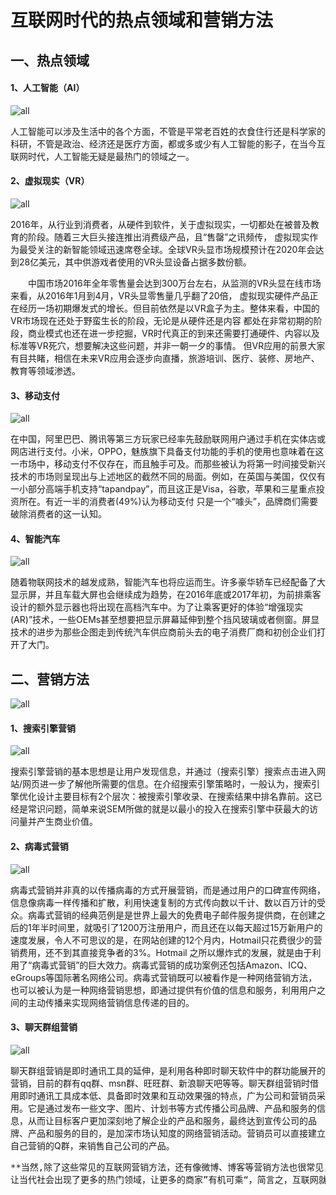 # 互联网时代的热点领域和营销方法

## 一、热点领域

#### 1、人工智能（AI）

![all](/images/49.jpg)

人工智能可以涉及生活中的各个方面，不管是平常老百姓的衣食住行还是科学家的科研，不管是政治、经济还是医疗方面，都或多或少有人工智能的影子，在当今互联网时代，人工智能无疑是最热门的领域之一。

#### 2、虚拟现实（VR）

![all](/images/50.jpg)

2016年，从行业到消费者，从硬件到软件，关于虚拟现实，一切都处在被普及教育的阶段。随着三大巨头接连推出消费级产品，且“售罄”之讯频传， 虚拟现实作为最受关注的新智能领域迅速席卷全球。全球VR头显市场规模预计在2020年会达到28亿美元，其中供游戏者使用的VR头显设备占据多数份额。

　　中国市场2016年全年零售量会达到300万台左右，从监测的VR头显在线市场来看，从2016年1月到4月，VR头显零售量几乎翻了20倍， 虚拟现实硬件产品正在经历一场初期爆发式的增长。但目前依然是以VR盒子为主。整体来看，中国的VR市场现在还处于野蛮生长的阶段，无论是从硬件还是内容 都处在非常初期的阶段，商业模式也还在进一步挖掘，VR时代真正的到来还需要打通硬件、内容以及标准等VR死穴，想要解决这些问题，并非一朝一夕的事情。 但VR应用的前景大家有目共睹，相信在未来VR应用会逐步向直播，旅游培训、医疗、装修、房地产、教育等领域渗透。

#### 3、移动支付

![all](/images/51.jpg)

在中国，阿里巴巴、腾讯等第三方玩家已经率先鼓励联网用户通过手机在实体店或网店进行支付。小米，OPPO，魅族旗下具备支付功能的手机的使用也意味着在这一市场中，移动支付不仅存在，而且触手可及。而那些被认为将第一时间接受新兴技术的市场则呈现出与上述地区的截然不同的局面。例如，在英国与美国，仅仅有一小部分高端手机支持“tapandpay”，而且这正是Visa，谷歌，苹果和三星重点投资所在。有近一半的消费者(49%)认为移动支付 只是一个“噱头”，品牌商们需要破除消费者的这一认知。

#### 4、智能汽车

![all](/images/52.jpg)

 随着物联网技术的越发成熟，智能汽车也将应运而生。许多豪华轿车已经配备了大显示屏，并且车载大屏也会继续成为趋势，在2016年底或2017年初，为前排乘客设计的额外显示器也将出现在高档汽车中。为了让乘客更好的体验“增强现实(AR)”技术，一些OEMs甚至想要把显示屏幕延伸到整个挡风玻璃或者侧窗。屏显技术的进步为那些企图走到传统汽车供应商前头去的电子消费厂商和初创企业们打开了大门。

 ## 二、营销方法

 ![all](/images/55.jpg)

 #### 1、搜索引擎营销

![all](/images/53.jpg)

 搜索引擎营销的基本思想是让用户发现信息，并通过（搜索引擎）搜索点击进入网站/网页进一步了解他所需要的信息。在介绍搜索引擎策略时，一般认为，搜索引擎优化设计主要目标有2个层次：被搜索引擎收录、在搜索结果中排名靠前。这已经是常识问题，简单来说SEM所做的就是以最小的投入在搜索引擎中获最大的访问量并产生商业价值。

 #### 2、病毒式营销

![all](/images/54.jpg)

病毒式营销并非真的以传播病毒的方式开展营销，而是通过用户的口碑宣传网络，信息像病毒一样传播和扩散，利用快速复制的方式传向数以千计、数以百万计的受众。病毒式营销的经典范例是是世界上最大的免费电子邮件服务提供商，在创建之后的1年半时间里，就吸引了1200万注册用户，而且还在以每天超过15万新用户的速度发展，令人不可思议的是，在网站创建的12个月内，Hotmail只花费很少的营销费用，还不到其直接竞争者的3%。Hotmail 之所以爆炸式的发展，就是由于利用了“病毒式营销”的巨大效力。病毒式营销的成功案例还包括Amazon、ICQ、eGroups等国际著名网络公司。病毒式营销既可以被看作是一种网络营销方法，也可以被认为是一种网络营销思想，即通过提供有价值的信息和服务，利用用户之间的主动传播来实现网络营销信息传递的目的。

#### 3、聊天群组营销

![all](/images/56.jpg)

聊天群组营销是即时通讯工具的延伸，是利用各种即时聊天软件中的群功能展开的营销，目前的群有qq群、msn群、旺旺群、新浪聊天吧等等。聊天群组营销时借用即时通讯工具成本低、具备即时效果和互动效果强的特点，广为公司和营销员采用。它是通过发布一些文字、图片、计划书等方式传播公司品牌、产品和服务的信息，从而让目标客户更加深刻地了解企业的产品和服务，最终达到宣传公司的品牌、产品和服务的目的，是加深市场认知度的网络营销活动。营销员可以直接建立自己营销的Q群，来销售自己公司的产品。

<pre>**当然,除了这些常见的互联网营销方法，还有像微博、博客等营销方法也很常见，总之，每一个商家都在想着往互联网这艘大船上挤，因为有了互联网，
让当代社会出现了更多的热门领域，让更多的商家”有机可乘“，简言之，互联网就是当今时代的主题。**</pre>
